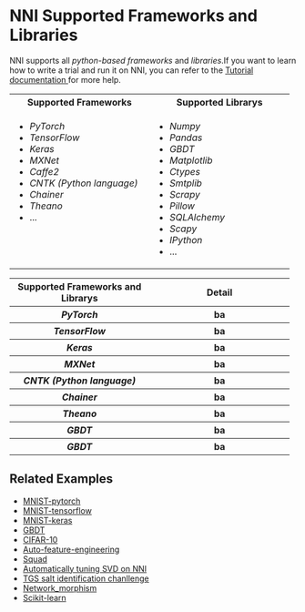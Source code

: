 # NNI Supported Frameworks and Libraries
NNI supports all <i>python-based frameworks</i> and <i>libraries</i>.If you want to learn how to write a trial and run it on NNI, you can refer to the [Tutorial documentation ](TrialExample/Trials.md)for more help.


<table>
  <tr width="300">
    <th width="230"><b>Supported Frameworks</b></th>
    <th width="230"><b>Supported Librarys</b></th>
  </tr>
  <tr>
    <td valign="top"><ul>
        <li><i>PyTorch</li>
        <li>TensorFlow</li>
        <li>Keras</li>
        <li>MXNet</li>
        <li>Caffe2</li>
        <li>CNTK (Python language)</li>
        <li>Chainer</li>
        <li>Theano</i></li>
        <li>...</li>
    </ul></td>
    <td>
    <ul>
        <li><i>Numpy</li>
        <li>Pandas</li>
        <li>GBDT</li>
        <li>Matplotlib</li>
        <li>Ctypes</li>
        <li>Smtplib</li> 
        <li>Scrapy</li>
        <li>Pillow</li>
        <li>SQLAlchemy</li>
        <li>Scapy</li>
        <li>IPython</i></li>
        <li>...</li>
    </ul></td>
  </tr>
</table>


<table>
  <tr width="300">
    <th width="230"><b>Supported Frameworks and Librarys</b></th>
    <th width="230"><b>Detail</b></th>
  </tr>
    <th><i>PyTorch</i></th>
    <th>ba</th>
  </tr>
    <th><i>TensorFlow</i></th>
  <th>ba</th>
  </tr>
    <th><i>Keras</i></th>
    <th>ba</th>
  </tr>
    <th><i>MXNet</i></th>
     <th>ba</th>
  </tr>
    <th><i>CNTK (Python language)</i></th>
   <th>ba</th>
  </tr>
   <th><i>Chainer</i></th>
  <th>ba</th>
  </tr>
   <th><i>Theano</i></th>
   <th>ba</th>
  </tr>
   <th><i>GBDT</i></th>
    <th>ba</th>
  </tr>
   <th><i>GBDT</i></th>
     <th>ba</th>
  </tr>
   </td>
  </tr>
</table>



## Related Examples

* [MNIST-pytorch](../../examples/trials/mnist-distributed-pytorch)
* [MNIST-tensorflow](../../examples/trials/mnist-distributed)
* [MNIST-keras](../../examples/trials/mnist-keras)
* [GBDT](TrialExample/GbdtExample.md)
* [CIFAR-10](TrialExample/Cifar10Examples.md)
* [Auto-feature-engineering](../../examples/trials/auto-feature-engineering/README.md)
* [Squad](../../examples/trials/ga_squad/README.md)
* [Automatically tuning SVD on NNI](CommunitySharings/RecommendersSvd.md)
* [TGS salt identification chanllenge](../../examples/trials/kaggle-tgs-salt/README.md)
* [Network_morphism](../../examples/trials/network_morphism/README.md)
* [Scikit-learn](TrialExample/SklearnExamples.md)





